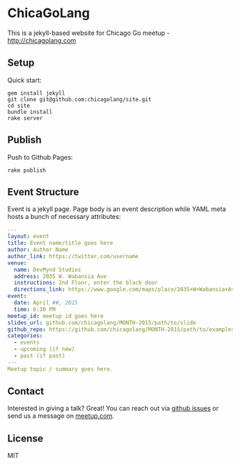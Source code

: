# ChicaGoLang

This is a jekyll-based website for Chicago Go meetup - http://chicagolang.com

## Setup

Quick start:

```
gem install jekyll
git clone git@github.com:chicagolang/site.git
cd site
bundle install
rake server
```

## Publish

Push to Github Pages:

```
rake publish
```

## Event Structure

Event is a jekyll page. Page body is an event description while YAML meta 
hosts a bunch of necessary attributes:

```yml
---
layout: event
title: Event name/title goes here
author: Author Name
author_link: https://twitter.com/username
venue:
  name: DevMynd Studios
  address: 2035 W. Wabansia Ave
  instructions: 2nd Floor, enter the black door
  directions_link: https://www.google.com/maps/place/2035+W+Wabansia+Ave,+Chicago,+IL+60647/@41.9120576,-87.6789658,17z
event:
  date: April ##, 2015
  time: 6:30 PM
meetup_id: meetup id goes here
slides_url: github.com/chicagolang/MONTH-2015/path/to/slide
github_repo: https://github.com/chicagolang/MONTH-2015/path/to/examples
categories:
  - events
  - upcoming (if new)
  - past (if past)
---
Meetup topic / summary goes here.
```

## Contact

Interested in giving a talk? Great! You can reach out via [github issues](https://github.com/chicagolang/site/issues) or
send us a message on [meetup.com](http://www.meetup.com/ChicaGoLang/).

## License

MIT
